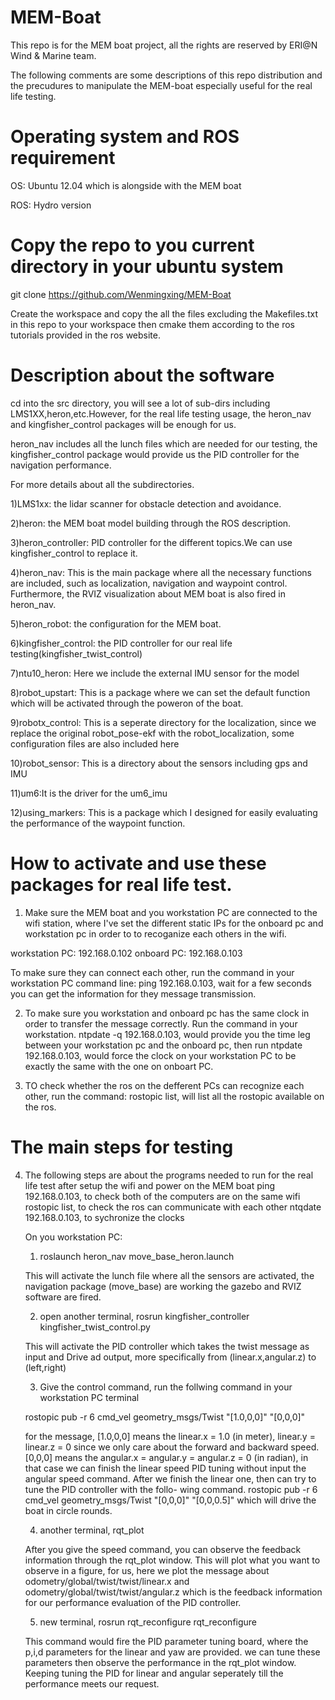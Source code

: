 # MEM-Boat
This repo is for the MEM boat project, all the rights are reserved by ERI@N Wind & Marine team.

The following comments are some descriptions of this repo distribution and the precudures to manipulate
the MEM-boat especially useful for the real life testing.

# Operating system and ROS requirement
OS: Ubuntu 12.04 which is alongside with the MEM boat

ROS: Hydro version

# Copy the repo to you current directory in your ubuntu system
git clone https://github.com/Wenmingxing/MEM-Boat

Create the workspace and copy the all the files excluding the Makefiles.txt in this repo to your workspace 
then cmake them according to the ros tutorials provided in the ros website.

# Description about the software
cd into the src directory, you will see a lot of sub-dirs including LMS1XX,heron,etc.However, for the real life
testing usage, the heron_nav and kingfisher_control packages will be enough for us.

heron_nav includes all the lunch files which are needed for our testing, the kingfisher_control package would provide 
us the PID controller for the navigation performance.

For more details about all the subdirectories.

1)LMS1xx: the lidar scanner for obstacle detection and avoidance.

2)heron: the MEM boat model building through the ROS description.

3)heron_controller: PID controller for the different topics.We can use kingfisher_control to replace it.

4)heron_nav: This is the main package where all the necessary functions are included, such as localization, navigation and 
waypoint control. Furthermore, the RVIZ visualization about MEM boat is also fired in heron_nav.

5)heron_robot: the configuration for the MEM boat.

6)kingfisher_control: the PID controller for our real life testing(kingfisher_twist_control)

7)ntu10_heron: Here we include the external IMU sensor for the model

8)robot_upstart: This is a package where we can set the default function which will be activated through the poweron of the boat.

9)robotx_control: This is a seperate directory for the localization, since we replace the original robot_pose-ekf with the robot_localization, some configuration files are also included here

10)robot_sensor: This is a directory about the sensors including gps and IMU

11)um6:It is the driver for the um6_imu 

12)using_markers: This is a package which I designed for easily evaluating the performance of the waypoint function.

# How to activate and use these packages for real life test.

1. Make sure the MEM boat and you workstation PC are connected to the wifi station, where I've set the different static IPs
for the onboard pc and workstation pc in order to to recoganize each others in the wifi.

workstation PC: 192.168.0.102
onboard PC: 192.168.0.103

To make sure they can connect each other, run the command in your workstation PC command line:
ping 192.168.0.103, wait for a few seconds you can get the information for they message transmission.

2. To make sure you workstation and onboard pc has the same clock in order to transfer the message correctly. Run the command 
in your workstation.
ntpdate -q 192.168.0.103, would provide you the time leg between your workstation pc and the onboard pc, then run 
ntpdate 192.168.0.103, would force the clock on your workstation PC to be exactly the same with the one on onboart PC.

3. TO check whether the ros on the defferent PCs can recognize each other, run the command:
rostopic list, will list all the rostopic available on the ros.

# The main steps for testing

4. The following steps are about the programs needed to run for the real life test after setup the wifi and power on the MEM boat
  ping 192.168.0.103, to check both of the computers are on the same wifi
  rostopic list, to check the ros can communicate with each other
  ntqdate 192.168.0.103, to sychronize the clocks
  
   
    On you workstation PC:
    
    1) roslaunch heron_nav move_base_heron.launch
    
    This will activate the lunch file where all the sensors are activated, the navigation package (move_base) are working
    the gazebo and RVIZ software are fired.
    
    2) open another terminal, rosrun kingfisher_controller kingfisher_twist_control.py
    
    This will activate the PID controller which takes the twist message as input and Drive ad output, more specifically
    from (linear.x,angular.z) to (left,right)
    
    3) Give the control command, run the follwing command in your workstation PC terminal
    
    rostopic pub -r 6 cmd_vel geometry_msgs/Twist "[1.0,0,0]" "[0,0,0]"
    
    for the message, [1.0,0,0] means the linear.x = 1.0 (in meter), linear.y = linear.z = 0 since we only care about the forward and
    backward speed.
    [0,0,0] means the angular.x = angular.y = angular.z = 0 (in radian), in that case we can finish the linear speed PID tuning without 
    input the angular speed command. After we finish the linear one, then can try to tune the PID controller with the follo-
    wing command.
    rostopic pub -r 6 cmd_vel geometry_msgs/Twist "[0,0,0]" "[0,0,0.5]" which will drive the boat in circle rounds.
    
    4) another terminal, rqt_plot
    
    After you give the speed command, you can observe the feedback information through the rqt_plot window.
    This will plot what you want to observe in a figure, for us, here we plot the message about 
    odometry/global/twist/twist/linear.x and odometry/global/twist/twist/angular.z which is the feedback information
    for our performance evaluation of the PID controller.
    
    5) new terminal, rosrun rqt_reconfigure rqt_reconfigure
    
    This command would fire the PID parameter tuning board, where the p,i,d parameters for the linear and yaw are provided.
    we can tune these parameters then observe the performance in the rqt_plot window.
    Keeping tuning the PID for linear and angular seperately till the performance meets our request.



